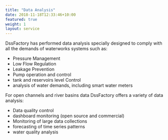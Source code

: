 ```yaml
---
title: "Data Analysis"
date: 2018-11-18T12:33:46+10:00
featured: true
weight: 1
layout: service
---
```


DssFactory has performed data analysis specially designed to comply with all the demands of waterworks systems such as: 
- Pressure Management
- Low Flow Regulation
- Leakage Prevention
- Pump operation and control
- tank and reservoirs level Control
- analysis of water demands, including smart water meters


For open channels and river basins data DssFactory offers a variety of data analysis:
- Data quality control
- dashboard monitoring (open source and commercial)
- Monitoring of large data collections
- forecasting of time series patterns
- water quality analysis


